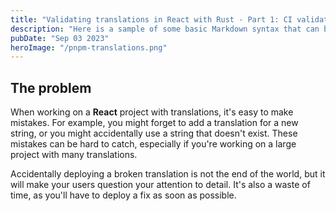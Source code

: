 ```yaml
---
title: "Validating translations in React with Rust - Part 1: CI validation"
description: "Here is a sample of some basic Markdown syntax that can be used when writing Markdown content in Astro."
pubDate: "Sep 03 2023"
heroImage: "/pnpm-translations.png"
---
```


## The problem

When working on a **React** project with translations, it's easy to make mistakes. For example, you might forget to add a translation for a new string, or you might accidentally use a string that doesn't exist. These mistakes can be hard to catch, especially if you're working on a large project with many translations.

Accidentally deploying a broken translation is not the end of the world, but it will make your users question your attention to detail. It's also a waste of time, as you'll have to deploy a fix as soon as possible.
